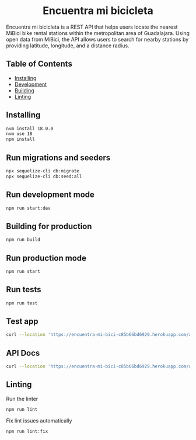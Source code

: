 <h1 align="center">Encuentra mi bicicleta</h1>
<p>Encuentra mi bicicleta is a REST API that helps users locate the nearest MiBici bike rental stations within the metropolitan area of Guadalajara. Using open data from MiBici, the API allows users to search for nearby stations by providing latitude, longitude, and a distance radius.</p>

## Table of Contents

* [Installing](#installing)
* [Development](#development)
* [Building](#building)
* [Linting](#linting)

## Installing

```bash
nvm install 18.0.0
nvm use 18
npm install
```

## Run migrations and seeders

```bash
npx sequelize-cli db:migrate
npx sequelize-cli db:seed:all
```

## Run development mode

```bash
npm run start:dev
```

## Building for production

```bash
npm run build
```

## Run production mode

```bash
npm run start
```

## Run tests

```bash
npm run test
```

## Test app

```bash
curl --location 'https://encuentra-mi-bici-c85b66bd6929.herokuapp.com/api/bikeStations?latitude=20.63877110592591&longitude=-103.41001728903304&distance=2'
```

## API Docs

```bash
curl --location 'https://encuentra-mi-bici-c85b66bd6929.herokuapp.com/api/bikeStations?latitude=20.63877110592591&longitude=-103.41001728903304&distance=2'
```

## Linting

Run the linter

```bash
npm run lint
```

Fix lint issues automatically

```bash
npm run lint:fix
```
